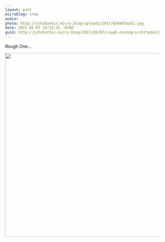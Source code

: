 ```yaml
---
layout: post
microblog: true
audio: 
photo: http://johnbarbic.micro.blog/uploads/2017/8e0897aa51.jpg
date: 2017-05-07 14:53:31 -0700
guid: http://johnbarbic.micro.blog/2017/05/07/rough-oneimg-srchttpdailymicrobloguploadseaajpg.html
---
```

Rough One...

<img src="http://johnbarbic.micro.blog/uploads/2017/8e0897aa51.jpg" width="600" height="600" style="height: auto" />
